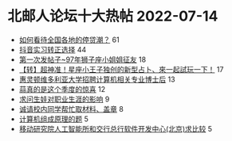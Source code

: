 # 北邮人论坛十大热帖 2022-07-14

- [如何看待全国各地的停贷潮？](https://bbs.byr.cn/article/Home/133478) 61
- [抖音实习转正选择](https://bbs.byr.cn/article/Job/2167850) 44
- [第一次发帖子~97年狮子座小姐姐征友](https://bbs.byr.cn/article/Friends/2027417) 18
- [【转】超神准！星座小王子独创的新型占卜、來一起試玩一下！](https://bbs.byr.cn/article/Constellations/326533) 17
- [惠灵顿维多利亚大学招聘计算机相关专业博士后](https://bbs.byr.cn/article/GoAbroad/387607) 13
- [蒜真的是这个季度的惊喜](https://bbs.byr.cn/article/Comic/632447) 12
- [求问生娃对职业生涯的影响](https://bbs.byr.cn/article/Feeling/3190546) 9
- [诚请校内同学帮忙取材料、盖章](https://bbs.byr.cn/article/Talking/6355737) 8
- [计算机组成原理的题](https://bbs.byr.cn/article/AimGraduate/1217957) 5
- [移动研究院人工智能所和交行总行软件开发中心(北京)求比较](https://bbs.byr.cn/article/WorkLife/1146434) 5



